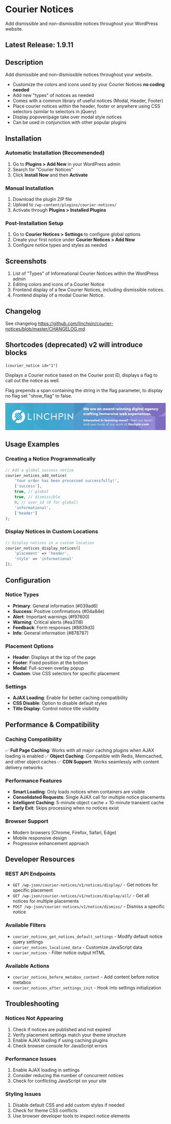 # Courier Notices

Add dismissible and non-dismissible notices throughout your WordPress website.

<!-- x-release-please-start-version -->

## Latest Release: 1.9.11

<!-- x-release-please-end -->

## Description

Add dismissible and non-dismissible notices throughout your website.

- Customize the colors and icons used by your Courier Notices **no coding needed**
- Add new "types" of notices as needed
- Comes with a common library of useful notices (Modal, Header, Footer)
- Place courier notices within the header, footer or anywhere using CSS selectors (similar to selectors in jQuery)
- Display popover/page take over modal style notices
- Can be used in conjunction with other popular plugins

## Installation

### Automatic Installation (Recommended)

1. Go to **Plugins > Add New** in your WordPress admin
2. Search for "Courier Notices"
3. Click **Install Now** and then **Activate**

### Manual Installation

1. Download the plugin ZIP file
2. Upload to `/wp-content/plugins/courier-notices/`
3. Activate through **Plugins > Installed Plugins**

### Post-Installation Setup

1. Go to **Courier Notices > Settings** to configure global options
2. Create your first notice under **Courier Notices > Add New**
3. Configure notice types and styles as needed

## Screenshots

1. List of "Types" of Informational Courier Notices within the WordPress admin
2. Editing colors and icons of a Courier Notice
3. Frontend display of a few Courier Notices, including dismissible notices.
4. Frontend display of a modal Courier Notice.

## Changelog

See changelog https://github.com/linchpin/courier-notices/blob/master/CHANGELOG.md

## Shortcodes (deprecated) v2 will introduce blocks

`[courier_notice id="1"]`

Displays a Courier notice based on the Courier post ID, displays a flag to call out the notice as well.

Flag prepends a span containing the string in the flag parameter, to display no flag set "show_flag" to false.

![Linchpin](https://github.com/linchpin/brand-assets/blob/master/github-banner@2x.jpg)

## Usage Examples

### Creating a Notice Programmatically

```php
// Add a global success notice
courier_notices_add_notice(
    'Your order has been processed successfully!',
    ['success'],
    true, // global
    true, // dismissible
    0, // user_id (0 for global)
    'informational',
    ['header']
);
```

### Display Notices in Custom Locations

```php
// Display notices in a custom location
courier_notices_display_notices([
    'placement' => 'header',
    'style' => 'informational'
]);
```

## Configuration

### Notice Types

- **Primary**: General information (#039ad6)
- **Success**: Positive confirmations (#04a84e)
- **Alert**: Important warnings (#f97600)
- **Warning**: Critical alerts (#ea3118)
- **Feedback**: Form responses (#8839d3)
- **Info**: General information (#878787)

### Placement Options

- **Header**: Displays at the top of the page
- **Footer**: Fixed position at the bottom
- **Modal**: Full-screen overlay popup
- **Custom**: Use CSS selectors for specific placement

### Settings

- **AJAX Loading**: Enable for better caching compatibility
- **CSS Disable**: Option to disable default styles
- **Title Display**: Control notice title visibility

## Performance & Compatibility

### Caching Compatibility

✅ **Full Page Caching**: Works with all major caching plugins when AJAX loading is enabled
✅ **Object Caching**: Compatible with Redis, Memcached, and other object caches
✅ **CDN Support**: Works seamlessly with content delivery networks

### Performance Features

- **Smart Loading**: Only loads notices when containers are visible
- **Consolidated Requests**: Single AJAX call for multiple notice placements
- **Intelligent Caching**: 5-minute object cache + 10-minute transient cache
- **Early Exit**: Skips processing when no notices exist

### Browser Support

- Modern browsers (Chrome, Firefox, Safari, Edge)
- Mobile responsive design
- Progressive enhancement approach

## Developer Resources

### REST API Endpoints

- `GET /wp-json/courier-notices/v1/notices/display/` - Get notices for specific placement
- `GET /wp-json/courier-notices/v1/notices/display/all/` - Get all notices for multiple placements
- `POST /wp-json/courier-notices/v1/notice/dismiss/` - Dismiss a specific notice

### Available Filters

- `courier_notices_get_notices_default_settings` - Modify default notice query settings
- `courier_notices_localized_data` - Customize JavaScript data
- `courier_notices` - Filter notice output HTML

### Available Actions

- `courier_notices_before_metabox_content` - Add content before notice metabox
- `courier_notices_after_settings_init` - Hook into settings initialization

## Troubleshooting

### Notices Not Appearing

1. Check if notices are published and not expired
2. Verify placement settings match your theme structure
3. Enable AJAX loading if using caching plugins
4. Check browser console for JavaScript errors

### Performance Issues

1. Enable AJAX loading in settings
2. Consider reducing the number of concurrent notices
3. Check for conflicting JavaScript on your site

### Styling Issues

1. Disable default CSS and add custom styles if needed
2. Check for theme CSS conflicts
3. Use browser developer tools to inspect notice elements
